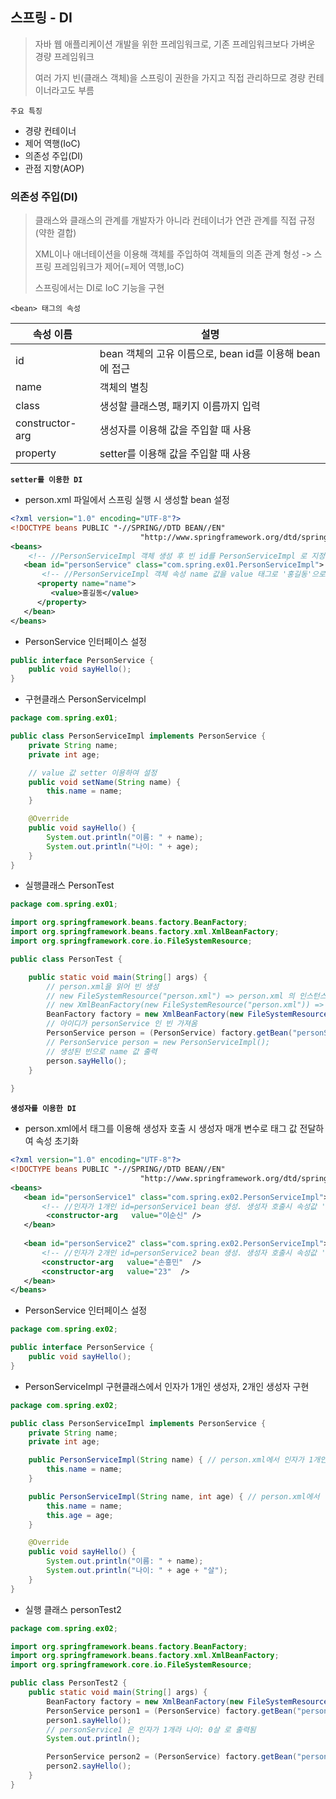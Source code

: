 ## 스프링 - DI

> 자바 웹 애플리케이션 개발을 위한 프레임워크로, 기존 프레임워크보다 가벼운 경량 프레임워크
>
> 여러 가지 빈(클래스 객체)을 스프링이 권한을 가지고 직접 관리하므로 경량 컨테이너라고도 부름

`주요 특징`

* 경량 컨테이너
* 제어 역행(IoC)
* 의존성 주입(DI)
* 관점 지향(AOP)



### 의존성 주입(DI)

> 클래스와 클래스의 관계를 개발자가 아니라 컨테이너가 연관 관계를 직접 규정(약한 결합)
>
> XML이나 애너테이션을 이용해 객체를 주입하여 객체들의 의존 관계 형성 -> 스프링 프레임워크가 제어(=제어 역행,IoC)
>
> 스프링에서는 DI로 IoC 기능을 구현



`<bean> 태그의 속성`

| 속성 이름       | 설명                                                    |
| --------------- | ------------------------------------------------------- |
| id              | bean 객체의 고유 이름으로, bean id를 이용해 bean에 접근 |
| name            | 객체의 별칭                                             |
| class           | 생성할 클래스명, 패키지 이름까지 입력                   |
| constructor-arg | 생성자를 이용해 값을 주입할 때 사용                     |
| property        | setter를 이용해 값을 주입할 때 사용                     |



**`setter를 이용한 DI`**

* person.xml 파일에서 스프링 실행 시 생성할 bean 설정

```xml
<?xml version="1.0" encoding="UTF-8"?>
<!DOCTYPE beans PUBLIC "-//SPRING//DTD BEAN//EN"
                             "http://www.springframework.org/dtd/spring-beans-2.0.dtd">
<beans>
    <!-- //PersonServiceImpl 객체 생성 후 빈 id를 PersonServiceImpl 로 지정 -->
   <bean id="personService" class="com.spring.ex01.PersonServiceImpl"> 
       <!-- //PersonServiceImpl 객체 속성 name 값을 value 태그로 '홍길동'으로 초기화 -->
      <property name="name"> 
         <value>홍길동</value>
      </property>
   </bean>
</beans>
```

* PersonService 인터페이스 설정

```java
public interface PersonService {
	public void sayHello();
}
```

* 구현클래스 PersonServiceImpl 

```java
package com.spring.ex01;

public class PersonServiceImpl implements PersonService {
	private String name;
	private int age;

    // value 값 setter 이용하여 설정
	public void setName(String name) { 
		this.name = name;
	}

	@Override
	public void sayHello() {
		System.out.println("이름: " + name);
		System.out.println("나이: " + age);
	}
}
```

* 실행클래스 PersonTest 

```java
package com.spring.ex01;

import org.springframework.beans.factory.BeanFactory;
import org.springframework.beans.factory.xml.XmlBeanFactory;
import org.springframework.core.io.FileSystemResource;

public class PersonTest {

	public static void main(String[] args) {
        // person.xml을 읽어 빈 생성
        // new FileSystemResource("person.xml") => person.xml 의 인스턴스화
        // new XmlBeanFactory(new FileSystemResource("person.xml")) => 인스턴스를 다 분석하여 변수 factory에 저장
		BeanFactory factory = new XmlBeanFactory(new FileSystemResource("person.xml"));
        // 아이디가 personService 인 빈 가져옴
		PersonService person = (PersonService) factory.getBean("personService");
		// PersonService person = new PersonServiceImpl();
        // 생성된 빈으로 name 값 출력
		person.sayHello();
	}
    
}
```



**`생성자를 이용한 DI`**

* person.xml에서 <constuctor-arg> 태그를 이용해 생성자 호출 시 생성자 매개 변수로 <value> 태그 값 전달하여 속성 초기화

```xml
<?xml version="1.0" encoding="UTF-8"?>
<!DOCTYPE beans PUBLIC "-//SPRING//DTD BEAN//EN"
                             "http://www.springframework.org/dtd/spring-beans-2.0.dtd">
<beans>
   <bean id="personService1" class="com.spring.ex02.PersonServiceImpl">
       <!-- //인자가 1개인 id=personService1 bean 생성. 생성자 호출시 속성값 '이순신' 으로 초기화 -->
        <constructor-arg   value="이순신" />
   </bean>
   
   <bean id="personService2" class="com.spring.ex02.PersonServiceImpl">
       <!-- //인자가 2개인 id=personService2 bean 생성. 생성자 호출시 속성값 '손흥민','23' 으로 초기화 -->
       <constructor-arg   value="손흥민"  />
       <constructor-arg   value="23"  />
   </bean>
</beans>
```

* PersonService 인터페이스 설정

```java
package com.spring.ex02;

public interface PersonService {
	public void sayHello();
}
```

* PersonServiceImpl 구현클래스에서 인자가 1개인 생성자, 2개인 생성자 구현

```java
package com.spring.ex02;

public class PersonServiceImpl implements PersonService {
	private String name;
	private int age;

	public PersonServiceImpl(String name) { // person.xml에서 인자가 1개인 생성자 설정시 사용
		this.name = name;
	}

	public PersonServiceImpl(String name, int age) { // person.xml에서 인자가 2개인 생성자 설정시 사용
		this.name = name;
		this.age = age;
	}

	@Override
	public void sayHello() {
		System.out.println("이름: " + name);
		System.out.println("나이: " + age + "살"); 
	}
}
```

* 실행 클래스 personTest2

```java
package com.spring.ex02;

import org.springframework.beans.factory.BeanFactory;
import org.springframework.beans.factory.xml.XmlBeanFactory;
import org.springframework.core.io.FileSystemResource;

public class PersonTest2 {
	public static void main(String[] args) {
		BeanFactory factory = new XmlBeanFactory(new FileSystemResource("person.xml"));
		PersonService person1 = (PersonService) factory.getBean("personService1");
		person1.sayHello();
        // personService1 은 인자가 1개라 나이: 0살 로 출력됨
		System.out.println();

		PersonService person2 = (PersonService) factory.getBean("personService2");
		person2.sayHello();
	}
}
```

